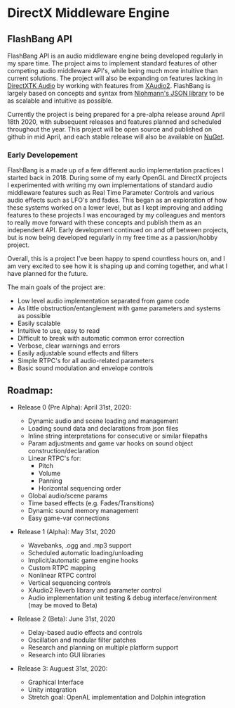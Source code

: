 # DirectX Middleware Engine
## FlashBang API

FlashBang API is an audio middleware engine being developed regularly in my spare time. The project aims to implement standard features of other competing audio middleware API's, while being much more intuitive than current solutions. The project will also be expanding on features lacking in [DirectXTK Audio](https://github.com/microsoft/DirectXTK/wiki/Audio) by working with features from [XAudio2](https://docs.microsoft.com/en-us/windows/win32/xaudio2/xaudio2-introduction). FlashBang is largely based on concepts and syntax from [Nlohmann's JSON library](https://github.com/nlohmann/json) to be as scalable and intuitive as possible.

Currently the project is being prepared for a pre-alpha release around April 18th 2020, with subsequent releases and features planned and scheduled throughout the year. This project will be open source and published on github in mid April, and each stable release will also be available on [NuGet](https://www.nuget.org/).

### Early Developement

FlashBang is a made up of a few different audio implementation practices I started back in 2018. During some of my early OpenGL and DirectX projects I experimented with writing my own implementations of standard audio middleware features such as Real Time Parameter Controls and various audio effects such as LFO's and fades. This began as an exploration of how these systems worked on a lower level, but as I kept improving and adding features to these projects I was encouraged by my colleagues and mentors to really move forward with these concepts and publish them as an independent API. Early development continued on and off between projects, but is now being developed regularly in my free time as a passion/hobby project.

Overall, this is a project I've been happy to spend countless hours on, and I am very excited to see how it is shaping up and coming together, and what I have planned for the future.

The main goals of the project are:

- Low level audio implementation separated from game code
- As little obstruction/entanglement with game parameters and systems as possible
- Easily scalable
- Intuitive to use, easy to read
- Difficult to break with automatic common error correction
- Verbose, clear warnings and errors
- Easily adjustable sound effects and filters
- Simple RTPC's for all audio-related parameters
- Basic sound modulation and envelope controls

## Roadmap:

 - Release 0 (Pre Alpha): April 31st, 2020:
    - Dynamic audio and scene loading and management
    - Loading sound data and declarations from json files
    - Inline string interpretations for consecutive or similar filepaths
    - Param adjustments and game var hooks on sound object construction/declaration
    - Linear RTPC's for:
        - Pitch
        - Volume
        - Panning
        - Horizontal sequencing order
   - Global audio/scene params
    - Time based effects (e.g. Fades/Transitions)
    - Dynamic sound memory management
    - Easy game-var connections

- Release 1 (Alpha): May 31st, 2020
    - Wavebanks, .ogg and .mp3 support
    - Scheduled automatic loading/unloading
    - Implicit/automatic game engine hooks
    - Custom RTPC mapping
    - Nonlinear RTPC control
    - Vertical sequencing controls
    - XAudio2 Reverb library and parameter control
    - Audio implementation unit testing & debug interface/environment (may be moved to Beta)

- Release 2 (Beta): June 31st, 2020
    - Delay-based audio effects and controls
    - Oscillation and modular filter patches
    - Research and planning on multiple platform support
    - Research into GUI libraries

- Release 3: Auguest 31st, 2020:
    - Graphical Interface
    - Unity integration
    - Stretch goal: OpenAL implementation and Dolphin integration
